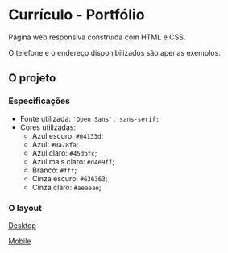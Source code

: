 # Currículo - Portfólio

Página web responsiva construída com HTML e CSS.

O telefone e o endereço disponibilizados são apenas exemplos.

## O projeto

### Especificações

- Fonte utilizada: `'Open Sans', sans-serif;`
- Cores utilizadas:
    - Azul escuro: `#04133d`;
    - Azul: `#0a78fa`;
    - Azul claro: `#45dbfc`;
    - Azul mais claro: `#d4e9ff`;
    - Branco: `#fff`;
    - Cinza escuro: `#636363`;
    - Cinza claro: `#aeaeae`;

### O layout

[Desktop](./kenzie-academy_startnasuacarreira.png)

[Mobile](./kenzie-academy_startnasuacarreira-mobile.png)
